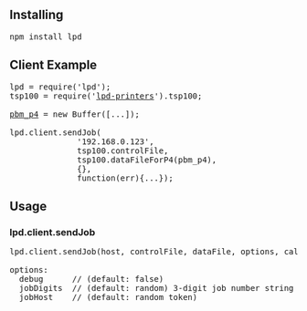 
## Installing
<pre>
npm install lpd
</pre>


## Client Example
<pre>
lpd = require('lpd');
tsp100 = require('<a href="https://github.com/shopkeep/lpd-printers">lpd-printers</a>').tsp100;

<a href="http://en.wikipedia.org/wiki/Netpbm_format">pbm_p4</a> = new Buffer([...]);

lpd.client.sendJob(
              '192.168.0.123',
              tsp100.controlFile,
              tsp100.dataFileForP4(pbm_p4),
              {},
              function(err){...});
</pre>

## Usage

### lpd.client.sendJob

<pre>
lpd.client.sendJob(host, controlFile, dataFile, options, callback)

options:
  debug      // (default: false)
  jobDigits  // (default: random) 3-digit job number string
  jobHost    // (default: random token)
</pre>
